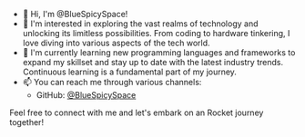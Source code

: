 - 👋 Hi, I'm @BlueSpicySpace!
- 👀 I'm interested in exploring the vast realms of technology and unlocking its limitless possibilities. From coding to hardware tinkering, I love diving into various aspects of the tech world.
- 🌱 I'm currently learning new programming languages and frameworks to expand my skillset and stay up to date with the latest industry trends. Continuous learning is a fundamental part of my journey.
- 📫 You can reach me through various channels:
  - GitHub: [@BlueSpicySpace](https://github.com/BlueSpicySpace)


Feel free to connect with me and let's embark on an Rocket journey together!
